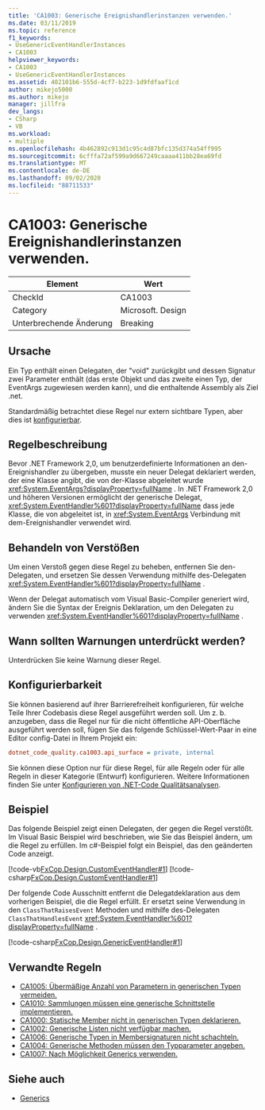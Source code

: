 ```yaml
---
title: 'CA1003: Generische Ereignishandlerinstanzen verwenden.'
ms.date: 03/11/2019
ms.topic: reference
f1_keywords:
- UseGenericEventHandlerInstances
- CA1003
helpviewer_keywords:
- CA1003
- UseGenericEventHandlerInstances
ms.assetid: 402101b6-555d-4cf7-b223-1d9fdfaaf1cd
author: mikejo5000
ms.author: mikejo
manager: jillfra
dev_langs:
- CSharp
- VB
ms.workload:
- multiple
ms.openlocfilehash: 4b462892c913d1c95c4d87bfc135d374a54ff995
ms.sourcegitcommit: 6cfffa72af599a9d667249caaaa411bb28ea69fd
ms.translationtype: MT
ms.contentlocale: de-DE
ms.lasthandoff: 09/02/2020
ms.locfileid: "88711533"
---
```

# <a name="ca1003-use-generic-event-handler-instances"></a>CA1003: Generische Ereignishandlerinstanzen verwenden.

|Element|Wert|
|-|-|
|CheckId|CA1003|
|Category|Microsoft. Design|
|Unterbrechende Änderung|Breaking|

## <a name="cause"></a>Ursache

Ein Typ enthält einen Delegaten, der "void" zurückgibt und dessen Signatur zwei Parameter enthält (das erste Objekt und das zweite einen Typ, der EventArgs zugewiesen werden kann), und die enthaltende Assembly als Ziel .net.

Standardmäßig betrachtet diese Regel nur extern sichtbare Typen, aber dies ist [konfigurierbar](#configurability).

## <a name="rule-description"></a>Regelbeschreibung

Bevor .NET Framework 2,0, um benutzerdefinierte Informationen an den-Ereignishandler zu übergeben, musste ein neuer Delegat deklariert werden, der eine Klasse angibt, die von der-Klasse abgeleitet wurde <xref:System.EventArgs?displayProperty=fullName> . In .NET Framework 2,0 und höheren Versionen ermöglicht der generische Delegat, <xref:System.EventHandler%601?displayProperty=fullName> dass jede Klasse, die von abgeleitet ist, in <xref:System.EventArgs> Verbindung mit dem-Ereignishandler verwendet wird.

## <a name="how-to-fix-violations"></a>Behandeln von Verstößen

Um einen Verstoß gegen diese Regel zu beheben, entfernen Sie den-Delegaten, und ersetzen Sie dessen Verwendung mithilfe des-Delegaten <xref:System.EventHandler%601?displayProperty=fullName> .

Wenn der Delegat automatisch vom Visual Basic-Compiler generiert wird, ändern Sie die Syntax der Ereignis Deklaration, um den Delegaten zu verwenden <xref:System.EventHandler%601?displayProperty=fullName> .

## <a name="when-to-suppress-warnings"></a>Wann sollten Warnungen unterdrückt werden?

Unterdrücken Sie keine Warnung dieser Regel.

## <a name="configurability"></a>Konfigurierbarkeit

Sie können basierend auf ihrer Barrierefreiheit konfigurieren, für welche Teile Ihrer Codebasis diese Regel ausgeführt werden soll. Um z. b. anzugeben, dass die Regel nur für die nicht öffentliche API-Oberfläche ausgeführt werden soll, fügen Sie das folgende Schlüssel-Wert-Paar in eine Editor config-Datei in Ihrem Projekt ein:

```ini
dotnet_code_quality.ca1003.api_surface = private, internal
```

Sie können diese Option nur für diese Regel, für alle Regeln oder für alle Regeln in dieser Kategorie (Entwurf) konfigurieren. Weitere Informationen finden Sie unter [Konfigurieren von .NET-Code Qualitätsanalysen](configure-fxcop-analyzers.md).

## <a name="example"></a>Beispiel

Das folgende Beispiel zeigt einen Delegaten, der gegen die Regel verstößt. Im Visual Basic Beispiel wird beschrieben, wie Sie das Beispiel ändern, um die Regel zu erfüllen. Im c#-Beispiel folgt ein Beispiel, das den geänderten Code anzeigt.

[!code-vb[FxCop.Design.CustomEventHandler#1](../code-quality/codesnippet/VisualBasic/ca1003-use-generic-event-handler-instances_1.vb)]
[!code-csharp[FxCop.Design.CustomEventHandler#1](../code-quality/codesnippet/CSharp/ca1003-use-generic-event-handler-instances_1.cs)]

Der folgende Code Ausschnitt entfernt die Delegatdeklaration aus dem vorherigen Beispiel, die die Regel erfüllt. Er ersetzt seine Verwendung in den `ClassThatRaisesEvent` Methoden und mithilfe des-Delegaten `ClassThatHandlesEvent` <xref:System.EventHandler%601?displayProperty=fullName> .

[!code-csharp[FxCop.Design.GenericEventHandler#1](../code-quality/codesnippet/CSharp/ca1003-use-generic-event-handler-instances_2.cs)]

## <a name="related-rules"></a>Verwandte Regeln

- [CA1005: Übermäßige Anzahl von Parametern in generischen Typen vermeiden.](../code-quality/ca1005.md)
- [CA1010: Sammlungen müssen eine generische Schnittstelle implementieren.](../code-quality/ca1010.md)
- [CA1000: Statische Member nicht in generischen Typen deklarieren.](../code-quality/ca1000.md)
- [CA1002: Generische Listen nicht verfügbar machen.](../code-quality/ca1002.md)
- [CA1006: Generische Typen in Membersignaturen nicht schachteln.](../code-quality/ca1006.md)
- [CA1004: Generische Methoden müssen den Typparameter angeben.](../code-quality/ca1004.md)
- [CA1007: Nach Möglichkeit Generics verwenden.](../code-quality/ca1007.md)

## <a name="see-also"></a>Siehe auch

- [Generics](/dotnet/csharp/programming-guide/generics/index)
